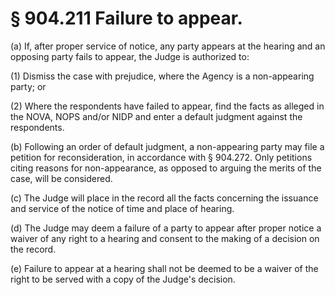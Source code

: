 # § 904.211   Failure to appear.

(a) If, after proper service of notice, any party appears at the hearing and an opposing party fails to appear, the Judge is authorized to: 


(1) Dismiss the case with prejudice, where the Agency is a non-appearing party; or 


(2) Where the respondents have failed to appear, find the facts as alleged in the NOVA, NOPS and/or NIDP and enter a default judgment against the respondents. 


(b) Following an order of default judgment, a non-appearing party may file a petition for reconsideration, in accordance with § 904.272. Only petitions citing reasons for non-appearance, as opposed to arguing the merits of the case, will be considered. 


(c) The Judge will place in the record all the facts concerning the issuance and service of the notice of time and place of hearing. 


(d) The Judge may deem a failure of a party to appear after proper notice a waiver of any right to a hearing and consent to the making of a decision on the record. 


(e) Failure to appear at a hearing shall not be deemed to be a waiver of the right to be served with a copy of the Judge's decision. 




